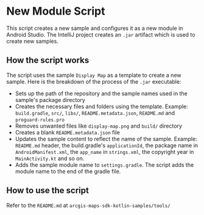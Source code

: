 
# New Module Script

This script creates a new sample and configures it as a new module in Android Studio. The IntelliJ project creates an `.jar` artifact which is used to create new samples. 

## How the script works

The script uses the sample `Display Map` as a template to create a new sample. Here is the breakdown of the process of the `.jar` executable: 

 - Sets up the path of the repository and the sample names used in the sample's package directory
 - Creates the necessary files and folders using the template. Example: `build.gradle`, `src/`, `libs/`, `README.metadata.json`,  `README.md` and `proguard-rules.pro`
 - Removes unwanted files like `display-map.png` and `build/` directory
 - Creates a blank `README.metadata.json` file
 - Updates the sample content to reflect the name of the sample. Example: `README.md` header, the build.gradle's  `applicationId`, the package name in `AndroidManifest.xml`, the `app_name` in `strings.xml`, the copyright year in `MainActivity.kt` and so on.
 - Adds the sample module name to `settings.gradle`. The script adds the module name to the end of the gradle file.
 

## How to use the script

Refer to the `README.md` at `arcgis-maps-sdk-kotlin-samples/tools/`
